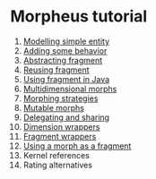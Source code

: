 # Morpheus tutorial

1. [Modelling simple entity](https://github.com/zslajchrt/morpheus-tutor/wiki/SimpleEntity)
2. [Adding some behavior](https://github.com/zslajchrt/morpheus-tutor/wiki/SimpleEntityWithBehavior)
3. [Abstracting fragment](https://github.com/zslajchrt/morpheus-tutor/wiki/AbstractingFragment)
4. [Reusing fragment](https://github.com/zslajchrt/morpheus-tutor/wiki/ReusingFragment)
5. [Using fragment in Java](https://github.com/zslajchrt/morpheus-tutor/wiki/MorphsInJava)
6. [Multidimensional morphs](https://github.com/zslajchrt/morpheus-tutor/wiki/MultipleDimensions)
7. [Morphing strategies](https://github.com/zslajchrt/morpheus-tutor/wiki/MorphingStrategies)
8. [Mutable morphs](https://github.com/zslajchrt/morpheus-tutor/wiki/MutableMorphs)
9. [Delegating and sharing](https://github.com/zslajchrt/morpheus-tutor/wiki/DelegatingAndSharing)
10. [Dimension wrappers](https://github.com/zslajchrt/morpheus-tutor/wiki/DimensionWrappers)
11. [Fragment wrappers](https://github.com/zslajchrt/morpheus-tutor/wiki/FragmentWrappers)
12. [Using a morph as a fragment](https://github.com/zslajchrt/morpheus-tutor/wiki/UsingMorphAsFragment)
13. Kernel references
14. Rating alternatives
